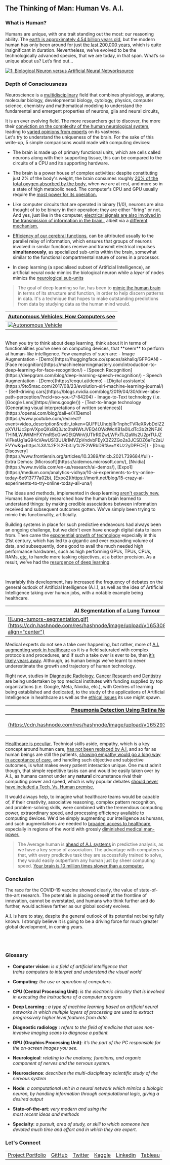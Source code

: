 ## The Thinking of Man: Human Vs. A.I.

### **What is Human?**  
Humans are unique, with one trait standing out the most: our reasoning ability. 
The [earth is approximately 4.54 billion years old](https://www.nationalgeographic.org/topics/resource-library-age-earth/?q=&page=1&per_page=25&msclkid=d77c6f45cef911ec8b681f2ff17bc6bc), but the modern human has only been around for just [the last 200,000 years](https://www.universetoday.com/38125/how-long-have-humans-been-on-earth/?msclkid=58e204b4cefa11eca7cf561d5c33f5d9), which is quite insignificant in duration. Nevertheless, we’ve evolved to be the technologically advanced species, that we are today, in that span.
What’s so unique about us? Let’s find out...

<a href="https://www.researchgate.net/figure/Biological-Neuron-versus-Artificial-Neural-Network_fig4_325870973"><img src="https://www.researchgate.net/profile/Brian-Mwandau/publication/325870973/figure/fig4/AS:639531594297345@1529487622181/Biological-Neuron-versus-Artificial-Neural-Network.png" alt="1: Biological Neuron versus Artificial Neural Network"/>[source](https://www.researchgate.net/figure/Biological-Neuron-versus-Artificial-Neural-Network_fig4_325870973 )</a>

### **Depth of Consciousness**  
Neuroscience is a [multidisciplinary](https://books.google.com.ng/books?id=xfSVcBL7CSMC&q=neuroscience+multidisciplinary&pg=PA59&redir_esc=y#v=snippet&q=neuroscience%20multidisciplinary%20subject&f=false) field that combines physiology, anatomy, molecular biology, developmental biology, cytology, physics, computer science, chemistry and mathematical modeling to understand the fundamental and emergent properties of neurons, glia and neural circuits[.](https://en.wikipedia.org/wiki/Neuroscience)  

It is an ever evolving field. The more researchers get to discover, the more their [conviction on the complexity of the human neurological system](https://www.jneurosci.org/content/40/1/101?msclkid=bc3a82a2cefb11ec9964d5767c3a7362#ref-4), leading to [varied opinions from experts](https://www.jneurosci.org/content/40/1/101?msclkid=bc3a82a2cefb11ec9964d5767c3a7362) on its vastness.  
Let's try to understand the uniqueness of the brain. For the sake of this write-up, 5 simple comparisons would made with computing devices:  
  
- The brain is made up of primary functional units, which are cells called neurons along with their supporting tissue, this can be compared to the circuits of a CPU and its supporting hardware.

- The brain is a power house of complex activities: despite constituting just 2% of the body's weight, the brain consumes roughly [20% of the total oxygen absorbed by the body](https://www.spinalcord.com/blog/what-happens-after-a-lack-of-oxygen-to-the-brain), when we are at rest, and more so in a state of high metabolic need. The computer's CPU and GPU usually require the [most power for its operation.](https://superuser.com/questions/93874/whats-the-component-that-consumes-most-power-in-a-computer)

- Like computer circuits that are operated in binary (1/0), neurons are also thought of to be binary in their operation; they are either "firing" or not. And yes, just like in the computer, [electrical signals are also involved in the transmission of information in the brain.](https://jonlieffmd.com/blog/brain-electricity-and-the-mind#:~:text=It%20is%20popularly%20thought%20that%20the%20major%20electricity,the%20delivery%20of%20a%20neurotransmitter%20to%20another%20neuron), albeit via a [different mechanism.](https://www.scienceabc.com/humans/electricity-generated-neurons-brain.html)

- [Efficiency of our cerebral functions](https://nautil.us/why-is-the-human-brain-so-efficient-7216/), can be attributed usually to the parallel relay of information, which ensures that groups of neurons involved in similar functions receive and transmit electrical impulses **simultaneously**, as specialized sub-units within the brain, somewhat similar to the functional compartmental nature of cores in a processor.

- In deep learning (a specialised subset of Artificial Intelligence), an artificial neural *node* mimics the biological neuron while a *layer* of nodes mimics the [neurological sub-units](https://psychologydictionary.org/brain-nucleus/?msclkid=bd382b00ceef11ecb66b6d0ffe490589) 

<!--

|  |  |
|:--|:--|
[<img  height = "50" width = "50" src="https://cdn.hashnode.com/res/hashnode/image/upload/v1652149675831/FdYqEXSEd.jpg" > source](https://techwiser.com/how-many-cores-does-my-cpu-have/)
[<img  height = "50" width = "50" src="https://cdn.hashnode.com/res/hashnode/image/upload/v1652149959276/fgJJe-v2h.jpg" > source](https://www.offset.com/photos/light-micrograph-of-a-transverse-section-through-the-sciatic-nerve-58193)

-->





> The goal of deep learning so far, has been to [mimic the human brain](https://www.ibm.com/cloud/learn/deep-learning) in terms of its structure and function, in order to help discern patterns in data. It's a technique that hopes to make outstanding predictions from data by studying data as the human mind would.  
 

| [<center><bold>Autonomous Vehicles: How Computers see</bold></center>](https://gizmodo.com/engineers-are-teaching-your-smartphone-to-think-like-an-1749040590)|
|:--|
|[![Autonomous Vehicle](https://i.kinja-img.com/gawker-media/image/upload/s--GWnahPtG--/c_fill,fl_progressive,g_center,h_450,q_80,w_800/zoeuwi8cmvlm0m3qyy8t.gif)](https://www.youtube.com/watch?v=MxximR-1ln4&feature=emb_imp_woyt)|


<br/> 
When you try to think about deep learning, think about it in terms of functionalities you've seen on computing devices, that **seem** to perform at human-like intelligence.  
Few examples of such are:  
- Image Augmentation - [Demo](https://huggingface.co/spaces/akhaliq/GFPGAN)  
- [Face recognition](https://machinelearningmastery.com/introduction-to-deep-learning-for-face-recognition/)  
- [Speech Recognition](https://deepgram.com/blog/deep-learning-speech-recognition/)  
- Speech Augmentation - [Demo](https://coqui.ai/demo)  
- [Digital assistants](https://9to5mac.com/2017/08/23/evolution-siri-machine-learning-journal/)  
- [Self-driving cars](https://blogs.nvidia.com/blog/2019/04/30/drive-labs-path-perception/?ncid=so-you-t7-84204)  
- Image-to-Text technology (i.e. [Google Lens](https://lens.google/))  
- [Text-to-Image technology (Generating visual interpretations of written sentences)](https://openai.com/blog/dall-e/)([Demo](https://www.youtube.com/redirect?event=video_description&redir_token=QUFFLUhqbjRrTnphcTVReXRvbDdIZ2pXYU1Jc3pnVXpoQXxBQ3Jtc0tsNWtJVEQ4OWdWcXB1a0lLdTc3b2t2NFJKTHlNLWJWMHFXYmRScGlwOEtQWnVjUTlrR0ZwLWFxTlJ2aWs2U2prTUJZVlFkeUg1aG94cVAwUS13UUk1MVZpVndvbFEyX3Z2ZGo2a3JCSDZ6eFc2aUFVYw&q=https%3A%2F%2Fbit.ly%2F2WRbDRf&v=YKUz2yDPFCE))  
- [Drug Discovery](https://www.frontiersin.org/articles/10.3389/fmicb.2021.739684/full)  
- Extra Demos: [Microsoft](https://aidemos.microsoft.com/), [Nvidia](https://www.nvidia.com/en-us/research/ai-demos/), [Expo1](https://medium.com/analytics-vidhya/10-ai-experiments-to-try-online-today-6e913777a02b), [Expo2](https://imerit.net/blog/15-crazy-ai-experiments-to-try-online-today-all-una/)  
  
The ideas and methods, implemented in deep learning [aren't exactly new.](https://towardsdatascience.com/the-deep-history-of-deep-learning-3bebeb810fb2#:~:text=%20The%20Evolution%20of%20Deep%20Learning%20%201,approaches%20in%20performance%20and%20is%20widely...%20More%20?msclkid=78675c7dcef511ecaedfa6bc69dd1758) Humans have simply researched how the human brain learned to understand things: by making credible associations between information received and subsequent outcomes gotten. We've simply been trying to mimic this functionality, artificially.
  
Building systems in place for such predictive endeavours had always been an ongoing challenge, but we didn't even have enough digital data to learn from. Then came the [exponential growth of technology](https://cp.ventures/the-exponential-growth-of-technology/) especially in this 21st century, which has led to a gigantic and ever expanding volume of data, and subsequently, done good to avail the much needed high performance hardwares, such as high performing GPUs, TPUs, CPUs, RAMs, [etc.](https://towardsdatascience.com/another-deep-learning-hardware-guide-73a4c35d3e86) to handle more tasking objectives, at a better precision. As a result, we've had the [resurgence of deep learning](https://www.amacad.org/sites/default/files/publication/downloads/Daedalus_Sp22_04_Dean.pdf).  

<br/>

Invariably this development, has increased the frequency of debates on the general outlook of Artificial Intelligence (A.I.), as well as the idea of Artificial Intelligence taking over human jobs, with a notable example being healthcare.
  


| [<center><bold>AI Segmentation of a Lung Tumour</bold></center>](https://www.rsipvision.com/lung-tumor-segmentation/) |
|:--|
|[![Lung-tumors-segmentation.gif](https://cdn.hashnode.com/res/hashnode/image/upload/v1653081298719/LlpQWtSUq.gif align="center")](https://www.rsipvision.com/lung-tumor-segmentation/)|





Medical experts do not see a take over happening, but rather, more of [A.I. augmenting work in healthcare](https://youtu.be/PZQMyj-9z-w) as it is a field saturated with complex protocols and procedures, and if such a take over is ever to be, then [it’s likely years away](https://www.forbes.com/sites/forbestechcouncil/2019/03/15/ai-will-not-replace-doctors-but-it-may-drastically-change-their-jobs/?sh=2faeaa53636a). Although, as human beings we've learnt to never underestimate the growth and trajectory of human technology.  
 
  
Right now, studies in [Diagnostic Radiology](https://arxiv.org/abs/2004.10507), [Cancer Research](https://arxiv.org/abs/1606.05718) and [Dentistry](https://www.ncbi.nlm.nih.gov/pmc/articles/PMC6502856/) are being undertaken by top medical institutes with funding supplied by top organizations (i.e. Google, Meta, Nividia, etc.), with Centres of learning being established and dedicated, to the study of the applications of Artificial Intelligence in healthcare as well as the [ethical issues](https://plato.stanford.edu/entries/ethics-ai/) its use might spawn.
  

|  [<center><bold>Pneumonia Detection Using Retina Net</bold></center>](https://www.springml.com/blog/pneumonia-detection-using-retina-net/)|  |
|--:|:--|
|[![normal_xray.png](https://cdn.hashnode.com/res/hashnode/image/upload/v1652937757337/8N303ex0e.png align="left")](https://www.springml.com/wp-content/uploads/2019/04/normal_xray.png) |[![XRAY_IMG_SEG.png](https://cdn.hashnode.com/res/hashnode/image/upload/v1652933847801/gBgev0KEE.png align="left")](https://www.springml.com/wp-content/uploads/2019/04/lung_opacity.png)|


  
  
[Healthcare is peculiar.](https://www.forbes.com/sites/adigaskell/2019/01/18/doctors-are-confident-that-ai-wont-replace-them/?sh=2e3f6f987404) Technical skills aside, empathy, which is a key concept around human care, [has not been replaced by A.I.](https://www.youtube.com/watch?v=PZQMyj-9z-w&t=266s) and so far as human beings are still the patients, [showing empathy would go a long way in acceptance of care](https://www.ncbi.nlm.nih.gov/pmc/articles/PMC7151200/#:~:text=Understanding%20based%20on%20empathy%20is%20critical%20to%20the,come%20closer%2C%20enjoying%20mutual%20benefits%20%5B%2012%20%5D.), and handling such objective and subjective outcomes, is what makes every patient interaction unique.
One must admit though, that simple repetitive tasks can and would be easily taken over by A.I., as humans cannot under any **natural** circumstance rival their computing power and speed, which is why popular debates [should never have included a Tech. Vs. Human premise.](https://medicalfuturist.com/5-reasons-artificial-intelligence-wont-replace-physicians/)
 
It would always help, to imagine what healthcare teams would be capable of, if their creativity, associative reasoning, complex pattern recognition, and problem-solving skills, were combined with the tremendous computing power, extraordinary speed, and processing efficiency available to computing devices. We'd be simply augmenting our intelligence as humans, and such augmentations are needed to [broaden access to healthcare](https://medium.com/retina-ai-health-inc/artificial-intelligence-and-telemedicine-in-a-world-of-value-based-healthcare-a-deep-dive-311073d33ebf), especially in regions of the world with grossly [diminished medical man-power.](https://borgenproject.org/ai-in-african-healthcare-revolutionizing-the-industry/#:~:text=Future%20of%20AI%20in%20African%20Health%20Care%20Overall%2C,communicate%20with%20patients%20and%20provide%20more%20accurate%20diagnoses.)
> The Average human is [ahead of A.I. systems](https://thenextweb.com/news/why-the-smartest-ai-is-still-dumber-than-a-toddler-and-how-we-can-fix-that) in predictive analysis, as we have a key sense of association. The advantage with computers is that, with every predictive task they are successfully trained to solve, they would easily outperform any human just by sheer computing speed. [Your brain is 10 million times slower than a computer.](https://nautil.us/why-is-the-human-brain-so-efficient-7216/)

### **Conclusion**

The race for the COVID-19 vaccine showed clearly, the value of state-of-the-art research. The potentials in placing oneself at the frontline of innovation, cannot be overstated, and humans who think further and do further, would achieve farther as our global society evolves.  
  
A.I. is here to stay, despite the general outlook of its potential not being fully known. I strongly believe it is going to be a driving force for much greater global development, in coming years. 

<br/><br/>

### **Glossary**  
- **Computer vision**:  *is a field of artificial intelligence that trains computers to interpret and understand the visual world*  
  
- **Computing**: *the use or operation of computers.*
  
- **CPU (Central Processing Unit)**: *is the electronic circuitry that is involved in executing the  instructions of a computer program*  
  
- **Deep Learning** : *a type of machine learning based on artificial neural networks in which multiple layers of processing are used to extract progressively higher level features from data.*  
   
- **Diagnostic radiology** : *refers to the field of medicine that uses non-invasive imaging scans to diagnose a patient.*  
  
- **GPU (Graphics Processing Unit)**:  *it’s the part of the PC responsible for the on-screen images you see.*
  
- **Neurological**: *relating to the anatomy, functions, and organic component of nerves and the nervous system.*  
  
- **Neuroscience**: *describes the multi-disciplinary scientific study of the nervous system*  

- **Node**: *a computational unit in a neural network which mimics a biologic neuron, by handling information through computational logic, giving a desired output*  
  
- **State-of-the-art**:  *very modern and using the most recent ideas and methods*  
  
- **Specialty**: *a pursuit, area of study, or skill to which someone has devoted much time and effort and in which they are expert.*  
  
  
### Let's Connect
| | | | | | | 
|:--|:--|:--|:--|:--|:--|
|[Project Portfolio](https://invest41.github.io/AlaoDavid.github.io/)|[GitHub](https://github.com/invest41)| [Twitter](https://mobile.twitter.com/Wilder_Maxim)| [Kaggle](https://www.kaggle.com/welcomehere)| [Linkedin](https://www.linkedin.com/in/david-alao-72362113b/)|[Tableau](https://public.tableau.com/app/profile/alao.david)|